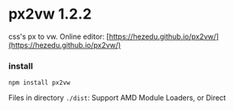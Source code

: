 # px2vw 1.2.2
css's px to vw. Online editor: [https://hezedu.github.io/px2vw/](https://hezedu.github.io/px2vw/)
### install
`npm install px2vw`

Files in directory `./dist`: Support AMD Module Loaders, or Direct <script> Include(**px2vw** will be registered as a global variable).

## API(English)
### px2vw(width, content[, minWidth])

- `width`  <**Number**> Client width(px)。default: `320`
- `content`  <**String**> css Source file content
- `minWidth` <**Number**> Optional, Client minimum width(px). default: `320`. If the vw unit is too small, it will not be displayed. For example, 0.0125vw is not displayed on the 320 screen. (v1.2.2 Update)
## API(中文)
### px2vw(width, content[, minWidth])

- `width`  <**Number**> 客户端宽度(px)。默认: `320`。
- `content`  <**String**> css源文件内容。
- `minWidth` <**Number**> 可选参数。客户端最小宽度(px)。默认: `320`。如果 vw 单位太小将会不显示。 比如 0.0125vw 在 320 屏上不显示。故设此参数。(1.2.2 更新)
### example
```js
var result = px2vw(750, '.title: height:30px; border:1px solid red;', 320);
console.log(result);
// .title: height:4vw; border:0.3125vw solid red;
```
